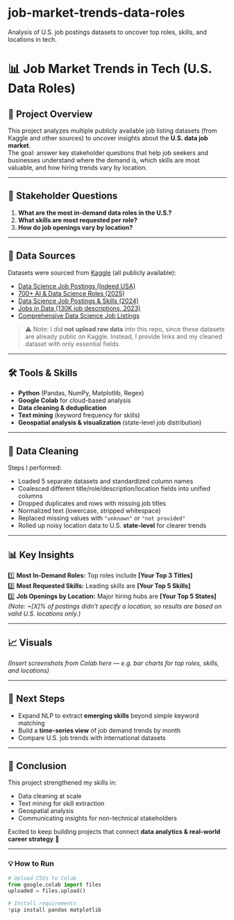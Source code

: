 # job-market-trends-data-roles
Analysis of U.S. job postings datasets to uncover top roles, skills, and locations in tech.

# 📊 Job Market Trends in Tech (U.S. Data Roles)

## 🔎 Project Overview
This project analyzes multiple publicly available job listing datasets (from Kaggle and other sources) to uncover insights about the **U.S. data job market**.  
The goal: answer key stakeholder questions that help job seekers and businesses understand where the demand is, which skills are most valuable, and how hiring trends vary by location.  

---

## 🚀 Stakeholder Questions
1. **What are the most in-demand data roles in the U.S.?**  
2. **What skills are most requested per role?**  
3. **How do job openings vary by location?**  

---

## 📂 Data Sources
Datasets were sourced from [Kaggle](https://www.kaggle.com/) (all publicly available):  
- [Data Science Job Postings (Indeed USA)](https://www.kaggle.com/datasets/yusufolonade/data-science-job-postings-indeed-usa)  
- [700+ AI & Data Science Roles (2025)](https://www.kaggle.com/datasets/princekhunt19/700-jobs-data-of-ai-and-data-fields-2025)  
- [Data Science Job Postings & Skills (2024)](https://www.kaggle.com/datasets/asaniczka/data-science-job-postings-and-skills)  
- [Jobs in Data (130K job descriptions, 2023)](https://www.kaggle.com/datasets/narsil/jobs-in-data-com)  
- [Comprehensive Data Science Job Listings](https://www.kaggle.com/datasets/brsahan/data-science-job)

> ⚠️ Note: I did **not upload raw data** into this repo, since these datasets are already public on Kaggle. Instead, I provide links and my cleaned dataset with only essential fields.

---

## 🛠️ Tools & Skills
- **Python** (Pandas, NumPy, Matplotlib, Regex)
- **Google Colab** for cloud-based analysis
- **Data cleaning & deduplication**
- **Text mining** (keyword frequency for skills)
- **Geospatial analysis & visualization** (state-level job distribution)

---

## 🧹 Data Cleaning
Steps I performed:
- Loaded 5 separate datasets and standardized column names  
- Coalesced different title/role/description/location fields into unified columns  
- Dropped duplicates and rows with missing job titles  
- Normalized text (lowercase, stripped whitespace)  
- Replaced missing values with `"unknown"` or `"not provided"`  
- Rolled up noisy location data to U.S. **state-level** for clearer trends  

---

## 📊 Key Insights
1️⃣ **Most In-Demand Roles:** Top roles include **[Your Top 3 Titles]**  
2️⃣ **Most Requested Skills:** Leading skills are **[Your Top 5 Skills]**  
3️⃣ **Job Openings by Location:** Major hiring hubs are **[Your Top 5 States]**  
*(Note: ~[X]% of postings didn’t specify a location, so results are based on valid U.S. locations only.)*

---

## 📈 Visuals
*(Insert screenshots from Colab here — e.g. bar charts for top roles, skills, and locations)*  

---

## 🔮 Next Steps
- Expand NLP to extract **emerging skills** beyond simple keyword matching  
- Build a **time-series view** of job demand trends by month  
- Compare U.S. job trends with international datasets  

---

## 📢 Conclusion
This project strengthened my skills in:  
- Data cleaning at scale  
- Text mining for skill extraction  
- Geospatial analysis  
- Communicating insights for non-technical stakeholders  

Excited to keep building projects that connect **data analytics & real-world career strategy** 🚀  

---

### 💡 How to Run
```python
# Upload CSVs to Colab
from google.colab import files
uploaded = files.upload()

# Install requirements
!pip install pandas matplotlib

